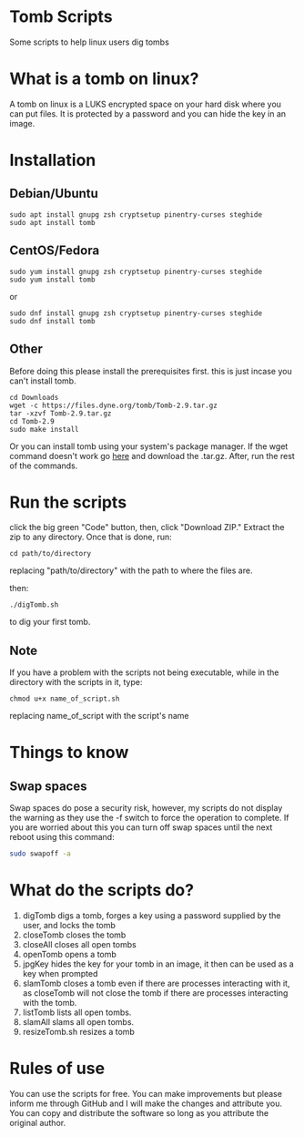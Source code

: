 # Tomb Scripts
 Some scripts to help linux users dig tombs

 # What is a tomb on linux?
 A tomb on linux is a LUKS encrypted space on your hard disk where you can put files. 
 It is protected by a password and you can hide the key in an image.

 # Installation
 
 ## Debian/Ubuntu

 ```shell
 sudo apt install gnupg zsh cryptsetup pinentry-curses steghide	
 sudo apt install tomb	
 ```
 ## CentOS/Fedora
 ```shell
 sudo yum install gnupg zsh cryptsetup pinentry-curses steghide	
 sudo yum install tomb
 ```
 or
 ```shell
 sudo dnf install gnupg zsh cryptsetup pinentry-curses steghide	
 sudo dnf install tomb
 ```	
## Other
Before doing this please install the prerequisites first. this is just incase you can't install tomb.
```shell
cd Downloads
wget -c https://files.dyne.org/tomb/Tomb-2.9.tar.gz
tar -xzvf Tomb-2.9.tar.gz
cd Tomb-2.9
sudo make install
```
Or you can install tomb using your system's package manager.
If the wget command doesn't work go [here](https://files.dyne.org/tomb) and download the .tar.gz. After, run the rest of the commands.

 # Run the scripts
 click the big green "Code" button, then, click "Download ZIP."
 Extract the zip to any directory.
 Once that is done, run:
 ```shell
 cd path/to/directory
 ```
 replacing "path/to/directory" with the path to where the files are.

 then:
 ```shell
 ./digTomb.sh
 ```
 to dig your first tomb.
## Note

 If you have a problem with the scripts not being executable, while in the directory with the scripts in it, type:
 ```shell
 chmod u+x name_of_script.sh
 ```
 replacing name_of_script with the script's name
 # Things to know
 
 ## Swap spaces
 Swap spaces do pose a security risk, however, my scripts do not display the warning as they use the -f switch to force the operation to complete.
 If you are worried about this you can turn off swap spaces until the next reboot using this command:
 ```bash
 sudo swapoff -a
 ```
 # What do the scripts do?

 1. digTomb digs a tomb, forges a key using a password supplied by the user, and locks the tomb
 2. closeTomb closes the tomb
 3. closeAll closes all open tombs
 4. openTomb opens a tomb
 5. jpgKey hides the key for your tomb in an image, it then can be used as a key when prompted
 6. slamTomb closes a tomb even if there are processes interacting with it, as closeTomb will not close the tomb if there are processes interacting with the tomb.
 7. listTomb lists all open tombs.
 8. slamAll slams all open tombs.
 9. resizeTomb.sh resizes a tomb


 # Rules of use
You can use the scripts for free. You can make improvements but please inform me through GitHub and I will make the changes and attribute you. You can copy and distribute the software so long as you attribute the original author.
